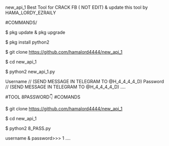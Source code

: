 new_api_1
Best Tool for CRACK FB ( NOT EDIT) & update this tool by HAMA_LORDY_EZRAILY


#COMMANDS/

$ pkg update & pkg upgrade

$ pkg install python2

$ git clone https://github.com/hamalord4444/new_api_1

$ cd new_api_1

$ python2 new_api_1.py

Username // (SEND MESSAGE IN TELEGRAM TO @H_4_4_4_4_D) Password // (SEND MESSAGE IN TELEGRAM TO @H_4_4_4_4_D)
....



#TOOL 8PASSWORD👇 #COMANDS

$ git clone https://github.com/hamalord4444/new_api_1

$ cd new_api_1

$ python2 8_PASS.py

username & password>>> 1 ....
